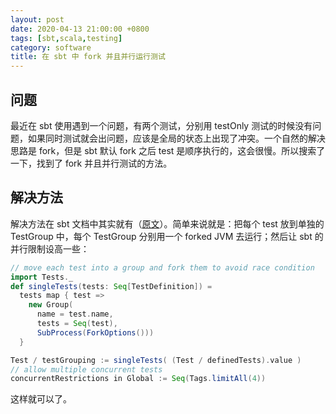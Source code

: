 ```yaml
---
layout: post
date: 2020-04-13 21:00:00 +0800
tags: [sbt,scala,testing]
category: software
title: 在 sbt 中 fork 并且并行运行测试
---
```


## 问题

最近在 sbt 使用遇到一个问题，有两个测试，分别用 testOnly 测试的时候没有问题，如果同时测试就会出问题，应该是全局的状态上出现了冲突。一个自然的解决思路是 fork，但是 sbt 默认 fork 之后 test 是顺序执行的，这会很慢。所以搜索了一下，找到了 fork 并且并行测试的方法。

## 解决方法

解决方法在 sbt 文档中其实就有（[原文](https://www.scala-sbt.org/release/docs/Testing.html#Forking+testsl)）。简单来说就是：把每个 test 放到单独的 TestGroup 中，每个 TestGroup 分别用一个 forked JVM 去运行；然后让 sbt 的并行限制设高一些：

```scala
// move each test into a group and fork them to avoid race condition
import Tests._
def singleTests(tests: Seq[TestDefinition]) =
  tests map { test =>
    new Group(
      name = test.name,
      tests = Seq(test),
      SubProcess(ForkOptions()))
  }

Test / testGrouping := singleTests( (Test / definedTests).value )
// allow multiple concurrent tests
concurrentRestrictions in Global := Seq(Tags.limitAll(4))
```

这样就可以了。


